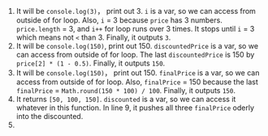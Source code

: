 1. It will be `console.log(3)`， print out 3. `i` is a var, so we can access from outside of for loop. Also, `i` = 3 because `price` has 3 numbers. `price.length` = 3, and `i++` for loop runs over 3 times. It stops until `i` = 3 which means not `<` than 3. Finally, it outputs `3`.
2. It will be `console.log(150)`, print out 150. `discountedPrice` is a var, so we can access from outside of for loop. The last `discountedPrice` is 150 by `price[2] * (1 - 0.5)`. Finally, it outputs `150`.
3. It will be `console.log(150)`， print out 150. `finalPrice` is a var, so we can access from outside of for loop. Also, `finalPrice` = 150 because the last `finalPrice` =        `Math.round(150 * 100) / 100`. Finally, it outputs `150`.
4. It returns `[50, 100, 150]`. `discounted` is a var, so we can access it whatever in this function. In line 9, it pushes all three `finalPrice` oderly into the discounted.
5. 